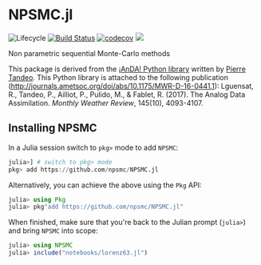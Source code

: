 # NPSMC.jl

![Lifecycle](https://img.shields.io/badge/lifecycle-experimental-orange.svg)<!--
![Lifecycle](https://img.shields.io/badge/lifecycle-maturing-blue.svg)
![Lifecycle](https://img.shields.io/badge/lifecycle-stable-green.svg)
![Lifecycle](https://img.shields.io/badge/lifecycle-retired-orange.svg)
![Lifecycle](https://img.shields.io/badge/lifecycle-archived-red.svg)
![Lifecycle](https://img.shields.io/badge/lifecycle-dormant-blue.svg) -->
[![Build Status](https://travis-ci.org/npsmc/NPSMC.jl.svg?branch=master)](https://travis-ci.org/npsmc/NPSMC.jl)
[![codecov](https://codecov.io/gh/npsmc/NPSMC.jl/branch/master/graph/badge.svg)](https://codecov.io/gh/npsmc/NPSMC.jl)
[![](https://img.shields.io/badge/docs-dev-blue.svg)](https://npsmc.github.io/NPSMC.jl/dev)

Non parametric sequential Monte-Carlo methods


This package is derived from the [¡AnDA! Python library](https://github.com/ptandeo/anda) 
written by [Pierre Tandeo](pierre.tandeo@imt-atlantique.fr).  This Python library is attached to
the following publication
(http://journals.ametsoc.org/doi/abs/10.1175/MWR-D-16-0441.1): Lguensat, R.,
Tandeo, P., Ailliot, P., Pulido, M., & Fablet, R. (2017). The Analog Data
Assimilation. *Monthly Weather Review*, 145(10), 4093-4107.

## Installing NPSMC

In a Julia session switch to `pkg>` mode to add `NPSMC`:

```julia
julia>] # switch to pkg> mode
pkg> add https://github.com/npsmc/NPSMC.jl
```

Alternatively, you can achieve the above using the `Pkg` API:

```julia
julia> using Pkg
julia> pkg"add https://github.com/npsmc/NPSMC.jl"
```

When finished, make sure that you're back to the Julian prompt (`julia>`)
and bring `NPSMC` into scope:

```julia
julia> using NPSMC
julia> include("notebooks/lorenz63.jl")
```

